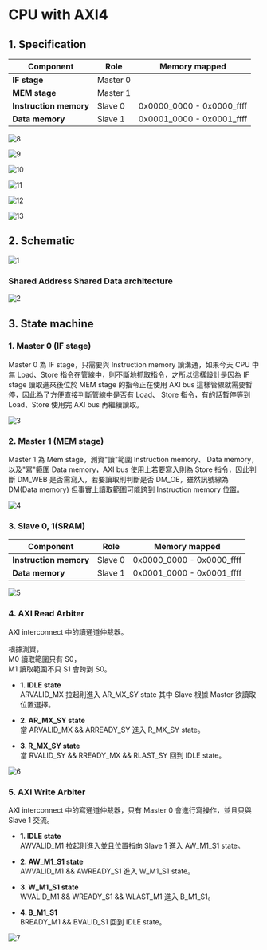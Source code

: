 # CPU with AXI4

## **1. Specification**


| Component              | Role     |  Memory mapped             |
| --------               | -------- |  --------                  |
| **IF stage**           | Master 0 |                            |
| **MEM stage**          | Master 1 |                            |
| **Instruction memory** | Slave  0 |  0x0000_0000 - 0x0000_ffff |
| **Data memory**        | Slave  1 |  0x0001_0000 - 0x0001_ffff |


![8](https://github.com/Rex1110/CPU-AXI4/assets/123956376/c1e8d2d0-9da3-4f5a-8f83-16826952c6e7)

![9](https://github.com/Rex1110/CPU-AXI4/assets/123956376/3b520904-4537-45cd-8938-4a4c26ea7566)

![10](https://github.com/Rex1110/CPU-AXI4/assets/123956376/bf6914ee-62fb-4b80-916f-5825b3af1615)

![11](https://github.com/Rex1110/CPU-AXI4/assets/123956376/1f26991e-4c6d-4299-8fb5-56dc36566ddf)

![12](https://github.com/Rex1110/CPU-AXI4/assets/123956376/fdb995dd-25f7-457e-a331-d0bae03a1cc7)

![13](https://github.com/Rex1110/CPU-AXI4/assets/123956376/51237751-3f4f-418a-bab5-ac25ccc9eb3d)


## **2. Schematic**

![1](https://github.com/Rex1110/CPU-AXI4/assets/123956376/7521f20f-1509-4d81-a5cc-e3261d1eebf6)


### Shared Address Shared Data architecture

![2](https://github.com/Rex1110/CPU-AXI4/assets/123956376/57ccca98-f4e8-49ad-a30f-4e61d0e5157b)


## **3. State machine**

### **1. Master 0 (IF stage)**
Master 0 為 IF stage，只需要與 Instruction memory 讀溝通，如果今天 CPU 中無 Load、Store 指令在管線中，則不斷地抓取指令，之所以這樣設計是因為 IF stage 讀取進來後位於 MEM stage 的指令正在使用 AXI bus 這樣管線就需要暫停，因此為了方便直接判斷管線中是否有 Load、 Store 指令，有的話暫停等到 Load、Store 使用完 AXI bus 再繼續讀取。


![3](https://github.com/Rex1110/CPU-AXI4/assets/123956376/d304af52-6ed2-4af7-9ee7-78fb7cbc65e8)



### **2. Master 1 (MEM stage)**
Master 1 為 Mem stage，測資"讀"範圍 Instruction memory、 Data memory，以及"寫"範圍 Data memory，AXI bus 使用上若要寫入則為 Store 指令，因此判斷 DM_WEB 是否需寫入，若要讀取則判斷是否 DM_OE，雖然訊號線為 DM(Data memory) 但事實上讀取範圍可能跨到 Instruction memory 位置。

![4](https://github.com/Rex1110/CPU-AXI4/assets/123956376/7239921a-95d3-492a-9f77-2537461a8a08)


### **3. Slave 0, 1(SRAM)**
| Component              | Role     |  Memory mapped             |
| --------               | -------- |  --------                  |
| **Instruction memory** | Slave  0 |  0x0000_0000 - 0x0000_ffff |
| **Data memory**        | Slave  1 |  0x0001_0000 - 0x0001_ffff |

![5](https://github.com/Rex1110/CPU-AXI4/assets/123956376/f873a184-2e80-4062-80e5-d8ba1912c989)


### **4. AXI Read Arbiter**
AXI interconnect 中的讀通道仲裁器。

根據測資， \
M0 讀取範圍只有 S0， \
M1 讀取範圍不只 S1 會跨到 S0。

- **1. IDLE state**\
  ARVALID_MX 拉起則進入 AR_MX_SY state 其中 Slave 根據 Master 欲讀取位置選擇。

- **2. AR_MX_SY state**\
  當 ARVALID_MX && ARREADY_SY 進入 R_MX_SY state。

- **3. R_MX_SY state**\
  當 RVALID_SY && RREADY_MX && RLAST_SY 回到 IDLE state。

![6](https://github.com/Rex1110/CPU-AXI4/assets/123956376/45e5ed19-2322-4f5e-b746-bcd2198f79e1)



### **5. AXI Write Arbiter**
AXI interconnect 中的寫通道仲裁器，只有 Master 0 會進行寫操作，並且只與 Slave 1 交流。

- **1. IDLE state**\
  AWVALID_M1 拉起則進入並且位置指向 Slave 1 進入 AW_M1_S1 state。

- **2. AW_M1_S1 state**\
  AWVALID_M1 && AWREADY_S1 進入 W_M1_S1 state。

- **3. W_M1_S1 state**\
  WVALID_M1 && WREADY_S1 && WLAST_M1 進入 B_M1_S1。

- **4. B_M1_S1**\
  BREADY_M1 && BVALID_S1 回到 IDLE state。

![7](https://github.com/Rex1110/CPU-AXI4/assets/123956376/b7cf4d5b-dc02-4aa6-983a-9b2f58ee42fa)




